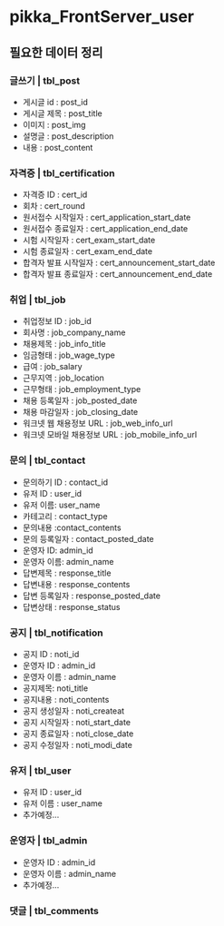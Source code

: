 # pikka_FrontServer_user

## 필요한 데이터 정리

### 글쓰기 | tbl_post 

- 게시글 id : post_id
- 게시글 제목 : post_title
- 이미지 : post_img
- 설명글 : post_description
- 내용 : post_content

### 자격증 | tbl_certification

- 자격증 ID : cert_id
- 회차 : cert_round
- 원서접수 시작일자 : cert_application_start_date
- 원서접수 종료일자 : cert_application_end_date
- 시험 시작일자 : cert_exam_start_date
- 시험 종료일자 : cert_exam_end_date
- 합격자 발표 시작일자 : cert_announcement_start_date
- 합격자 발표 종료일자 : cert_announcement_end_date


### 취업 | tbl_job

- 취업정보 ID : job_id
- 회사명 : job_company_name
- 채용제목 : job_info_title
- 임금형태 : job_wage_type
- 급여 : job_salary
- 근무지역 : job_location
- 근무형태 : job_employment_type
- 채용 등록일자 : job_posted_date
- 채용 마감일자 : job_closing_date
- 워크넷 웹 채용정보 URL : job_web_info_url
- 워크넷 모바일 채용정보 URL : job_mobile_info_url


### 문의 | tbl_contact

- 문의하기 ID : contact_id
- 유저 ID : user_id
- 유저 이름: user_name
- 카테고리 : contact_type
- 문의내용 :contact_contents
- 문의 등록일자 : contact_posted_date
- 운영자 ID: admin_id
- 운영자 이름: admin_name
- 답변제목 : response_title
- 답변내용 : response_contents
- 답변 등록일자 : response_posted_date
- 답변상태 : response_status


### 공지 | tbl_notification

- 공지 ID : noti_id
- 운영자 ID : admin_id
- 운영자 이름 : admin_name
- 공지제목: noti_title
- 공지내용 : noti_contents
- 공지 생성일자 : noti_createat
- 공지 시작일자 : noti_start_date
- 공지 종료일자 : noti_close_date
- 공지 수정일자 : noti_modi_date


### 유저 | tbl_user
- 유저 ID : user_id
- 유저 이름 : user_name
- 추가예정...

### 운영자 | tbl_admin
- 운영자 ID : admin_id
- 운영자 이름 : admin_name
- 추가예정...


### 댓글 | tbl_comments



